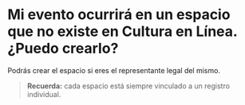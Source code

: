 # Mi evento ocurrirá en un espacio que no existe en Cultura en Línea. ¿Puedo crearlo?

Podrás crear el espacio si eres el representante legal del mismo.

> **Recuerda:** cada espacio está siempre vinculado a un registro individual.
